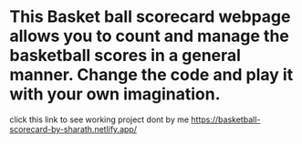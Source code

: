 # This Basket ball scorecard webpage allows you to count and manage the basketball scores in a general manner. Change the code and play it with your own imagination.
click this link to see working project dont by me https://basketball-scorecard-by-sharath.netlify.app/ 
